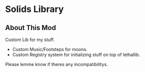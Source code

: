 # Solids Library

## About This Mod
Custom Lib for my stuff.

- Custom Music/Footsteps for moons.
- Custom Registry system for initializing stuff on top of lethallib.

Please lemme know if theres any incompatibilitys.
